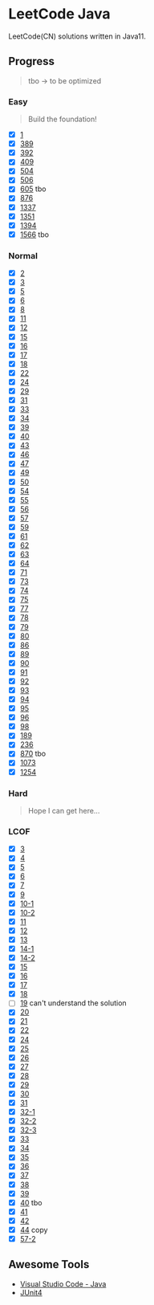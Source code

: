 # LeetCode Java

LeetCode(CN) solutions written in Java11.

## Progress

> tbo -> to be optimized

### Easy

> Build the foundation!

- [x] [1](leetcode/task1/Solution.java)
- [x] [389](leetcode/task389/Solution.java)
- [x] [392](leetcode/task392/Solution.java)
- [x] [409](leetcode/task409/Solution.java)
- [x] [504](leetcode/task504/Solution.java)
- [x] [506](leetcode/task506/Solution.java)
- [x] [605](leetcode/task605/Solution.java) tbo
- [x] [876](leetcode/task876/Solution.java)
- [x] [1337](leetcode/task1337/Solution.java)
- [x] [1351](leetcode/task1351/Solution.java)
- [x] [1394](leetcode/task1394/Solution.java)
- [x] [1566](leetcode/task1566/Solution.java) tbo

### Normal

- [x] [2](leetcode/task2/Solution.java)
- [x] [3](leetcode/task3/Solution.java)
- [x] [5](leetcode/task5/Solution.java)
- [x] [6](leetcode/task6/Solution.java)
- [x] [8](leetcode/task8/Solution.java)
- [x] [11](leetcode/task11/Solution.java)
- [x] [12](leetcode/task12/Solution.java)
- [x] [15](leetcode/task15/Solution.java)
- [x] [16](leetcode/task16/Solution.java)
- [x] [17](leetcode/task17/Solution.java)
- [x] [18](leetcode/task18/Solution.java)
- [x] [22](leetcode/task22/Solution.java)
- [x] [24](leetcode/task24/Solution.java)
- [x] [29](leetcode/task29/Solution.java)
- [x] [31](leetcode/task31/Solution.java)
- [x] [33](leetcode/task33/Solution.java)
- [x] [34](leetcode/task34/Solution.java)
- [x] [39](leetcode/task39/Solution.java)
- [x] [40](leetcode/task40/Solution.java)
- [x] [43](leetcode/task43/Solution.java)
- [x] [46](leetcode/task46/Solution.java)
- [x] [47](leetcode/task47/Solution.java)
- [x] [49](leetcode/task49/Solution.java)
- [x] [50](leetcode/task50/Solution.java)
- [x] [54](leetcode/task54/Solution.java)
- [x] [55](leetcode/task55/Solution.java)
- [x] [56](leetcode/task56/Solution.java)
- [x] [57](leetcode/task57/Solution.java)
- [x] [59](leetcode/task59/Solution.java)
- [x] [61](leetcode/task61/Solution.java)
- [x] [62](leetcode/task62/Solution.java)
- [x] [63](leetcode/task63/Solution.java)
- [x] [64](leetcode/task64/Solution.java)
- [x] [71](leetcode/task71/Solution.java)
- [x] [73](leetcode/task73/Solution.java)
- [x] [74](leetcode/task74/Solution.java)
- [x] [75](leetcode/task75/Solution.java)
- [x] [77](leetcode/task77/Solution.java)
- [x] [78](leetcode/task78/Solution.java)
- [x] [79](leetcode/task79/Solution.java)
- [x] [80](leetcode/task80/Solution.java)
- [x] [86](leetcode/task86/Solution.java)
- [x] [89](leetcode/task89/Solution.java)
- [x] [90](leetcode/task90/Solution.java)
- [x] [91](leetcode/task91/Solution.java)
- [x] [92](leetcode/task92/Solution.java)
- [x] [93](leetcode/task93/Solution.java)
- [x] [94](leetcode/task94/Solution.java)
- [x] [95](leetcode/task95/Solution.java)
- [x] [96](leetcode/task96/Solution.java)
- [x] [98](leetcode/task98/Solution.java)
- [x] [189](leetcode/task189/Solution.java)
- [x] [236](leetcode/task236/Solution.java)
- [x] [870](leetcode/task870/Solution.java) tbo
- [x] [1073](leetcode/task1073/Solution.java)
- [x] [1254](leetcode/task1254/Solution.java)

### Hard

> Hope I can get here...

### LCOF

- [x] [3](lcof/task3/Solution.java)
- [x] [4](lcof/task4/Solution.java)
- [x] [5](lcof/task5/Solution.java)
- [x] [6](lcof/task6/Solution.java)
- [x] [7](lcof/task7/Solution.java)
- [x] [9](lcof/task9/CQueue.java)
- [x] [10-1](lcof/task10_1/Solution.java)
- [x] [10-2](lcof/task10_2/Solution.java)
- [x] [11](lcof/task11/Solution.java)
- [x] [12](lcof/task12/Solution.java)
- [x] [13](lcof/task13/Solution.java)
- [x] [14-1](lcof/task14_1/Solution.java)
- [x] [14-2](lcof/task14_2/Solution.java)
- [x] [15](lcof/task15/Solution.java)
- [x] [16](lcof/task16/Solution.java)
- [x] [17](lcof/task17/Solution.java)
- [x] [18](lcof/task18/Solution.java)
- [ ] [19](lcof/task19/Solution.java) can't understand the solution
- [x] [20](lcof/task20/Solution.java)
- [x] [21](lcof/task21/Solution.java)
- [x] [22](lcof/task22/Solution.java)
- [x] [24](lcof/task24/Solution.java)
- [x] [25](lcof/task25/Solution.java)
- [x] [26](lcof/task26/Solution.java)
- [x] [27](lcof/task27/Solution.java)
- [x] [28](lcof/task28/Solution.java)
- [x] [29](lcof/task29/Solution.java)
- [x] [30](lcof/task30/MinStack.java)
- [x] [31](lcof/task31/Solution.java)
- [x] [32-1](lcof/task32_1/Solution.java)
- [x] [32-2](lcof/task32_2/Solution.java)
- [x] [32-3](lcof/task32_3/Solution.java)
- [x] [33](lcof/task33/Solution.java)
- [x] [34](lcof/task34/Solution.java)
- [x] [35](lcof/task35/Solution.java)
- [x] [36](lcof/task36/Solution.java)
- [x] [37](lcof/task37/Codec.java)
- [x] [38](lcof/task38/Solution.java)
- [x] [39](lcof/task39/Solution.java)
- [x] [40](lcof/task40/Solution.java) tbo
- [x] [41](lcof/task41/MedianFinder.java)
- [x] [42](lcof/task42/Solution.java)
- [x] [44](lcof/task44/Solution.java) copy
- [x] [57-2](lcof/task57_2/Solution.java)

## Awesome Tools

- [Visual Studio Code - Java](https://code.visualstudio.com/docs/java/java-tutorial)
- [JUnit4](https://github.com/junit-team/junit4)
